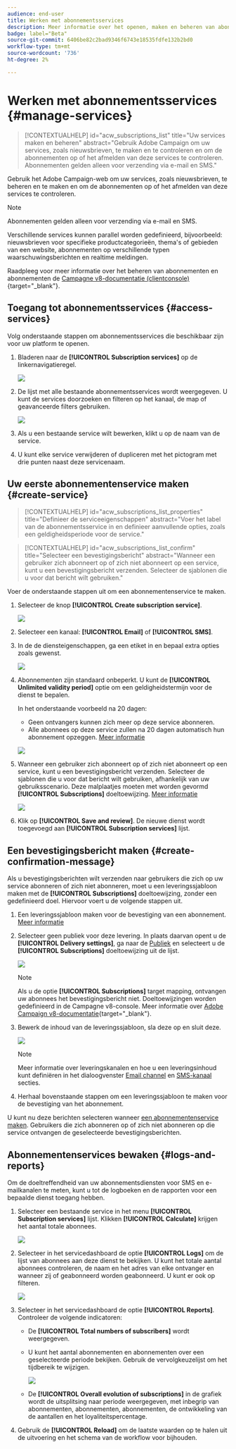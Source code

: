 ```yaml
---
audience: end-user
title: Werken met abonnementsservices
description: Meer informatie over het openen, maken en beheren van abonnementsservices op Adobe Campaign Web
badge: label="Beta"
source-git-commit: 6406be82c2bad9346f6743e18535fdfe132b2bd0
workflow-type: tm+mt
source-wordcount: '736'
ht-degree: 2%

---
```



# Werken met abonnementsservices {#manage-services}

>[!CONTEXTUALHELP]
>id="acw_subscriptions_list"
>title="Uw services maken en beheren"
>abstract="Gebruik Adobe Campaign om uw services, zoals nieuwsbrieven, te maken en te controleren en om de abonnementen op of het afmelden van deze services te controleren. Abonnementen gelden alleen voor verzending via e-mail en SMS."

Gebruik het Adobe Campaign-web om uw services, zoals nieuwsbrieven, te beheren en te maken en om de abonnementen op of het afmelden van deze services te controleren.

>[!NOTE]
>
>Abonnementen gelden alleen voor verzending via e-mail en SMS.

Verschillende services kunnen parallel worden gedefinieerd, bijvoorbeeld: nieuwsbrieven voor specifieke productcategorieën, thema&#39;s of gebieden van een website, abonnementen op verschillende typen waarschuwingsberichten en realtime meldingen.

Raadpleeg voor meer informatie over het beheren van abonnementen en abonnementen de [Campagne v8-documentatie (clientconsole)](https://experienceleague.adobe.com/docs/campaign/campaign-v8/audience/subscriptions.html){target="_blank"}.

## Toegang tot abonnementsservices {#access-services}

Volg onderstaande stappen om abonnementsservices die beschikbaar zijn voor uw platform te openen.

1. Bladeren naar de **[!UICONTROL Subscription services]** op de linkernavigatieregel.

   ![](assets/service-list.png)

1. De lijst met alle bestaande abonnementsservices wordt weergegeven. U kunt de services doorzoeken en filteren op het kanaal, de map of geavanceerde filters gebruiken.

   ![](assets/service-filters.png)

1. Als u een bestaande service wilt bewerken, klikt u op de naam van de service.

1. U kunt elke service verwijderen of dupliceren met het pictogram met drie punten naast deze servicenaam.<!--so all subscribers are unsuibscribed - need to mention?-->

## Uw eerste abonnementenservice maken {#create-service}

>[!CONTEXTUALHELP]
>id="acw_subscriptions_list_properties"
>title="Definieer de serviceeigenschappen"
>abstract="Voer het label van de abonnementsservice in en definieer aanvullende opties, zoals een geldigheidsperiode voor de service."

>[!CONTEXTUALHELP]
>id="acw_subscriptions_list_confirm"
>title="Selecteer een bevestigingsbericht"
>abstract="Wanneer een gebruiker zich abonneert op of zich niet abonneert op een service, kunt u een bevestigingsbericht verzenden. Selecteer de sjablonen die u voor dat bericht wilt gebruiken."

Voer de onderstaande stappen uit om een abonnementenservice te maken.

1. Selecteer de knop **[!UICONTROL Create subscription service]**.

   ![](assets/service-create-button.png)

1. Selecteer een kanaal: **[!UICONTROL Email]** of **[!UICONTROL SMS]**.

1. In de de diensteigenschappen, ga een etiket in en bepaal extra opties zoals gewenst.

   ![](assets/service-create-properties.png)

1. Abonnementen zijn standaard onbeperkt. U kunt de **[!UICONTROL  Unlimited validity period]** optie om een geldigheidstermijn voor de dienst te bepalen.

   In het onderstaande voorbeeld na 20 dagen:
   * Geen ontvangers kunnen zich meer op deze service abonneren.
   * Alle abonnees op deze service zullen na 20 dagen automatisch hun abonnement opzeggen. [Meer informatie](#automatic-unsubscription)

   ![](assets/service-create-validity-period.png)

1. Wanneer een gebruiker zich abonneert op of zich niet abonneert op een service, kunt u een bevestigingsbericht verzenden. Selecteer de sjablonen die u voor dat bericht wilt gebruiken, afhankelijk van uw gebruiksscenario. Deze malplaatjes moeten met worden gevormd **[!UICONTROL Subscriptions]** doeltoewijzing. [Meer informatie](#create-confirmation-message)

   ![](assets/service-create-confirmation-msg.png)

1. Klik op **[!UICONTROL Save and review]**. De nieuwe dienst wordt toegevoegd aan **[!UICONTROL Subscription services]** lijst.

## Een bevestigingsbericht maken {#create-confirmation-message}

Als u bevestigingsberichten wilt verzenden naar gebruikers die zich op uw service abonneren of zich niet abonneren, moet u een leveringssjabloon maken met de **[!UICONTROL Subscriptions]** doeltoewijzing, zonder een gedefinieerd doel. Hiervoor voert u de volgende stappen uit.

1. Een leveringssjabloon maken voor de bevestiging van een abonnement. [Meer informatie](../msg/delivery-template.md)

1. Selecteer geen publiek voor deze levering. In plaats daarvan opent u de **[!UICONTROL Delivery settings]**, ga naar de [Publiek](../advanced-settings/delivery-settings.md#audience) en selecteert u de **[!UICONTROL Subscriptions]** doeltoewijzing uit de lijst.

   ![](assets/service-confirmation-template-mapping.png)

   >[!NOTE]
   >
   >Als u de optie  **[!UICONTROL Subscriptions]** target mapping, ontvangen uw abonnees het bevestigingsbericht niet. Doeltoewijzingen worden gedefinieerd in de Campagne v8-console. Meer informatie over [Adobe Campaign v8-documentatie](https://experienceleague.adobe.com/docs/campaign/campaign-v8/audience/add-profiles/target-mappings.html){target="_blank"}.

1. Bewerk de inhoud van de leveringssjabloon, sla deze op en sluit deze.

   ![](assets/service-confirmation-template.png)

   >[!NOTE]
   >
   >Meer informatie over leveringskanalen en hoe u een leveringsinhoud kunt definiëren in het dialoogvenster [Email channel](../email/create-email.md) en [SMS-kanaal](../sms/create-sms.md) secties.

1. Herhaal bovenstaande stappen om een leveringssjabloon te maken voor de bevestiging van het abonnement.

U kunt nu deze berichten selecteren wanneer [een abonnementenservice maken](#create-service). Gebruikers die zich abonneren op of zich niet abonneren op die service ontvangen de geselecteerde bevestigingsberichten.

## Abonnementenservices bewaken {#logs-and-reports}

Om de doeltreffendheid van uw abonnementsdiensten voor SMS en e-mailkanalen te meten, kunt u tot de logboeken en de rapporten voor een bepaalde dienst toegang hebben.

1. Selecteer een bestaande service in het menu **[!UICONTROL Subscription services]** lijst. Klikken **[!UICONTROL Calculate]** krijgen het aantal totale abonnees.

   ![](assets/service-logs-reports-buttons.png)

1. Selecteer in het servicedashboard de optie **[!UICONTROL Logs]** om de lijst van abonnees aan deze dienst te bekijken. U kunt het totale aantal abonnees controleren, de naam en het adres van elke ontvanger en wanneer zij of geabonneerd worden geabonneerd. U kunt er ook op filteren.

   ![](assets/service-logs.png)

1. Selecteer in het servicedashboard de optie **[!UICONTROL Reports]**. Controleer de volgende indicatoren:

   * De **[!UICONTROL Total numbers of subscribers]** wordt weergegeven.

   * U kunt het aantal abonnementen en abonnementen over een geselecteerde periode bekijken. Gebruik de vervolgkeuzelijst om het tijdbereik te wijzigen.

     ![](assets/service-reports.png)

   * De **[!UICONTROL Overall evolution of subscriptions]** in de grafiek wordt de uitsplitsing naar periode weergegeven, met inbegrip van abonnementen, abonnementen, abonnementen, de ontwikkeling van de aantallen en het loyaliteitspercentage.<!--what is Registered?-->

1. Gebruik de **[!UICONTROL Reload]** om de laatste waarden op te halen uit de uitvoering en het schema van de workflow voor bijhouden.








